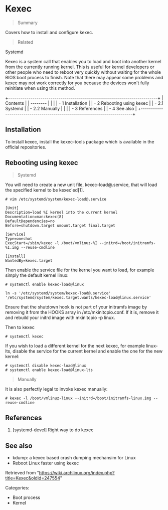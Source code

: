Kexec
=====

> Summary

Covers how to install and configure kexec.

> Related

Systemd

Kexec is a system call that enables you to load and boot into another
kernel from the currently running kernel. This is useful for kernel
developers or other people who need to reboot very quickly without
waiting for the whole BIOS boot process to finish. Note that there may
appear some problems and kexec may not work correctly for you because
the devices won't fully reinitiate when using this method.

+--------------------------------------------------------------------------+
| Contents                                                                 |
| --------                                                                 |
|                                                                          |
| -   1 Installation                                                       |
| -   2 Rebooting using kexec                                              |
|     -   2.1 Systemd                                                      |
|     -   2.2 Manually                                                     |
|                                                                          |
| -   3 References                                                         |
| -   4 See also                                                           |
+--------------------------------------------------------------------------+

Installation
------------

To install kexec, install the kexec-tools package which is available in
the official repositories.

Rebooting using kexec
---------------------

> Systemd

You will need to create a new unit file, kexec-load@.service, that will
load the specified kernel to be kexec'ed[1].

    # vim /etc/systemd/system/kexec-load@.service

    [Unit]
    Description=load %I kernel into the current kernel
    Documentation=man:kexec(8)
    DefaultDependencies=no
    Before=shutdown.target umount.target final.target

    [Service]
    Type=oneshot
    ExecStart=/sbin/kexec -l /boot/vmlinuz-%I --initrd=/boot/initramfs-%I.img --reuse-cmdline

    [Install]
    WantedBy=kexec.target

Then enable the service file for the kernel you want to load, for
example simply the default kernel linux:

    # systemctl enable kexec-load@linux

    ln -s '/etc/systemd/system/kexec-load@.service' '/etc/systemd/system/kexec.target.wants/kexec-load@linux.service'

Ensure that the shutdown hook is not part of your initramfs image by
removing it from the HOOKS array in /etc/mkinitcpio.conf. If it is,
remove it and rebuild your initrd image with mkinitcpio -p linux.

Then to kexec

    # systemctl kexec

If you wish to load a different kernel for the next kexec, for example
linux-lts, disable the service for the current kernel and enable the one
for the new kernel:

    # systemctl disable kexec-load@linux
    # systemctl enable kexec-load@linux-lts

> Manually

It is also perfectly legal to invoke kexec manually:

    # kexec -l /boot/vmlinuz-linux --initrd=/boot/initramfs-linux.img --reuse-cmdline

References
----------

1. [systemd-devel] Right way to do kexec

See also
--------

-   kdump: a kexec based crash dumping mechansim for Linux
-   Reboot Linux faster using kexec

Retrieved from
"https://wiki.archlinux.org/index.php?title=Kexec&oldid=247554"

Categories:

-   Boot process
-   Kernel
